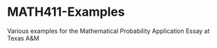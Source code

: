 # MATH411-Examples
Various examples for the Mathematical Probability Application Essay at Texas A&amp;M
